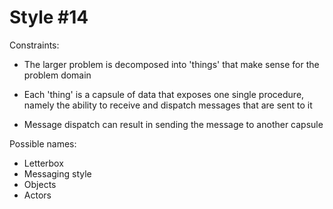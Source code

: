 Style #14
==============================

Constraints:

- The larger problem is decomposed into 'things' that make sense for
  the problem domain 

- Each 'thing' is a capsule of data that exposes one single procedure,
  namely the ability to receive and dispatch messages that are sent to
  it

- Message dispatch can result in sending the message to another capsule

Possible names:

- Letterbox
- Messaging style
- Objects
- Actors
